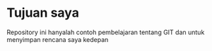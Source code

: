 # Tujuan saya 
Repository ini hanyalah contoh pembelajaran tentang GIT dan untuk menyimpan rencana saya kedepan
